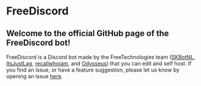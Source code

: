 # FreeDiscord
## Welcome to the official GitHub page of the FreeDiscord bot!
FreeDiscord is a Discord bot made by the FreeTechnologies team ([SKBotNL](https://github.com/SKBotNL), [ItsJustLag](https://github.com/ItsJustLag), [recallwhoiam](https://github.com/recallwhoiam), and [Odysseus](https://github.com/Odysseus443)) that you can edit and self host.
If you find an issue, or have a feature suggestion, please let us know by opening an issue [here](https://github.com/FreeTechnologies/FreeDiscord/issues).

